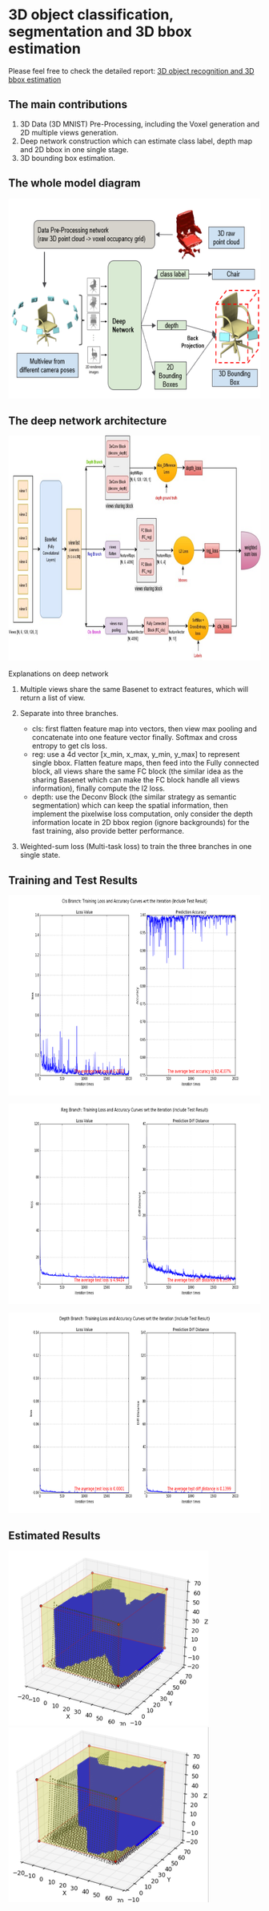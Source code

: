 # 3D object classification, segmentation and 3D bbox estimation               

Please feel free to check the detailed report: [3D object recognition and 3D bbox estimation](./res/3d_objectDetection_report.pdf)           


The main contributions
----------------------
1. 3D Data (3D MNIST) Pre-Processing, including the Voxel generation and 2D multiple views generation.
2. Deep network construction which can estimate class label, depth map and 2D bbox in one single stage.
3. 3D bounding box estimation.



The whole model diagram
-----------------------
<p >
<align="center">
  <img src = "./doc/model.png?raw=true" width="650" height="400">
</p>

The deep network architecture
-----------------------------
<p >
<align="center">
  <img src = "./doc/network.jpg?raw=true" width="900" height="450">
</p>

Explanations on deep network               

1. Multiple views share the same Basenet to extract features, which will return a list of view.      

2. Separate into three branches.                  
   - cls: first flatten feature map into vectors, then view max pooling and concatenate into one feature vector finally. Softmax and cross entropy to get cls loss.                 
   - reg: use a 4d vector [x_min, x_max, y_min, y_max] to represent single bbox. Flatten feature maps, then feed into the Fully connected block, all views share the same FC block (the similar idea as the sharing Basenet which can make the FC block handle all views information), finally compute the l2 loss.                
   - depth: use the Deconv Block (the similar strategy as semantic segmentation) which can keep the spatial information, then implement the pixelwise loss computation, only consider the depth information locate in 2D bbox region (ignore backgrounds) for the fast training, also provide better performance.            
   
3. Weighted-sum loss (Multi-task loss) to train the three branches in one single state.           

Training and Test Results
-------------------------

<p >
<align="center">
  <img src = "./res/cls_2000_res.png?raw=true" width="800" height="400">
</p>
  
<p >
<align="center">
  <img src = "./res/reg_2000_res.png?raw=true" width="800" height="400">
</p>

<p >
<align="center">
  <img src = "./res/depth_2000_res.png?raw=true" width="800" height="400">
</p>


Estimated Results
-----------------
<p >
<align="letf">
  <img src = "./doc/3dbboxDigit5.png?raw=true" width="400" height="350">
<align="rightr">
  <img src = "./doc/3dbboxDigit9.png?raw=true" width="400" height="350">
</p>
